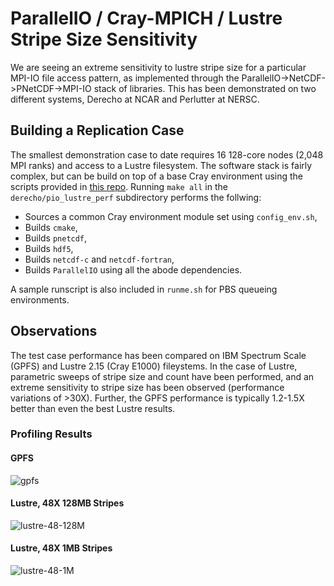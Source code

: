 # ParallelIO / Cray-MPICH / Lustre Stripe Size Sensitivity

We are seeing an extreme sensitivity to lustre stripe size for a particular MPI-IO file access pattern, as implemented through the ParallelIO->NetCDF->PNetCDF->MPI-IO stack of libraries.  This has been demonstrated on two different systems, Derecho at NCAR and Perlutter at NERSC.

## Building a Replication Case

The smallest demonstration case to date requires 16 128-core nodes (2,048 MPI ranks) and access to a Lustre filesystem.  The software stack is fairly complex, but can be build on top of a base Cray environment using the scripts provided in [this repo](https://github.com/benkirk/bugreports/derecho/pio_lustre_perf).  Running `make all` in the `derecho/pio_lustre_perf` subdirectory performs the follwing:
* Sources a common Cray environment module set using `config_env.sh`,
* Builds `cmake`,
* Builds `pnetcdf`,
* Builds `hdf5`,
* Builds `netcdf-c` and `netcdf-fortran`,
* Builds `ParallelIO` using all the abode dependencies.

A sample runscript is also included in `runme.sh` for PBS queueing environments.

## Observations 

The test case performance has been compared on IBM Spectrum Scale (GPFS) and Lustre 2.15 (Cray E1000) fileystems. In the case of Lustre, parametric sweeps of stripe size and count have been performed, and an extreme sensitivity to stripe size has been observed (performance variations of >30X).  Further, the GPFS performance is typically 1.2-1.5X better than even the best Lustre results.

### Profiling Results
#### GPFS

![gpfs](https://github.com/benkirk/bugreports/assets/2366572/4d83b8de-d0c1-4945-a1d5-63e5ed07095f)

#### Lustre, 48X 128MB Stripes

![lustre-48-128M](https://github.com/benkirk/bugreports/assets/2366572/9942ff52-631f-4a25-bf92-d01b623960a5)


#### Lustre, 48X 1MB Stripes

![lustre-48-1M](https://github.com/benkirk/bugreports/assets/2366572/3dc47e84-def3-4e3a-adf3-583b24bda22c)
